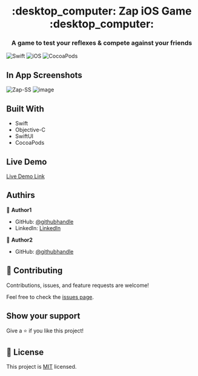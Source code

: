 
<h1 align="center">:desktop_computer: Zap iOS Game :desktop_computer:</h1>
<h3 align="center">A game to test your reflexes & compete against your friends</h3>

![Swift](https://img.shields.io/badge/Swift-5.3.3-blue)
![iOS](https://img.shields.io/badge/iOS-13.0%2B-green)
![CocoaPods](https://img.shields.io/badge/CocoaPods-1.11.0-brightgreen)

## In App Screenshots

![Zap-SS](https://user-images.githubusercontent.com/57676220/132983846-2a1a041f-bae0-46f3-aaac-56263816b6a0.PNG)
![image](https://user-images.githubusercontent.com/57676220/132983887-ea3f195f-ae37-494b-8db8-234f51b4a6b0.png)


## Built With

- Swift
- Objective-C
- SwiftUI
- CocoaPods

## Live Demo

[Live Demo Link](https://www.youtube.com/watch?v=EpG57LFGXBY)

## Authirs

👤 **Author1**

- GitHub: [@githubhandle](https://github.com/meetdoshi90)
- LinkedIn: [LinkedIn](https://linkedin.com/in/meetdoshi90)

👤 **Author2**

- GitHub: [@githubhandle](https://github.com/darshansatra1)

## 🤝 Contributing

Contributions, issues, and feature requests are welcome!

Feel free to check the [issues page](../../issues/).

## Show your support

Give a ⭐️ if you like this project!

## 📝 License

This project is [MIT](./MIT.md) licensed.
